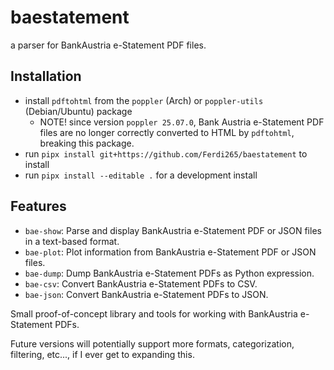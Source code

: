 # baestatement

a parser for BankAustria e-Statement PDF files.

## Installation

- install `pdftohtml` from the `poppler` (Arch) or `poppler-utils` (Debian/Ubuntu) package
  - NOTE! since version `poppler 25.07.0`, Bank Austria e-Statement PDF files
    are no longer correctly converted to HTML by `pdftohtml`, breaking this package.
- run `pipx install git+https://github.com/Ferdi265/baestatement` to install
- run `pipx install --editable .` for a development install

## Features

- `bae-show`: Parse and display BankAustria e-Statement PDF or JSON files in a text-based format.
- `bae-plot`: Plot information from BankAustria e-Statement PDF or JSON files.
- `bae-dump`: Dump BankAustria e-Statement PDFs as Python expression.
- `bae-csv`: Convert BankAustria e-Statement PDFs to CSV.
- `bae-json`: Convert BankAustria e-Statement PDFs to JSON.

Small proof-of-concept library and tools for working with BankAustria
e-Statement PDFs.

Future versions will potentially support more formats, categorization,
filtering, etc..., if I ever get to expanding this.
